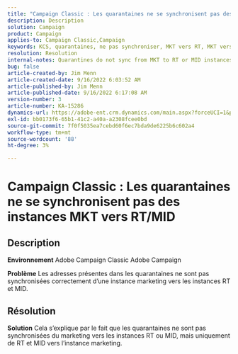 ```yaml
---
title: "Campaign Classic : Les quarantaines ne se synchronisent pas des instances MKT vers RT/MID"
description: Description
solution: Campaign
product: Campaign
applies-to: Campaign Classic,Campaign
keywords: KCS, quarantaines, ne pas synchroniser, MKT vers RT, MKT vers MID, instances
resolution: Resolution
internal-notes: Quarantines do not sync from MKT to RT or MID instances
bug: false
article-created-by: Jim Menn
article-created-date: 9/16/2022 6:03:52 AM
article-published-by: Jim Menn
article-published-date: 9/16/2022 6:17:08 AM
version-number: 3
article-number: KA-15286
dynamics-url: https://adobe-ent.crm.dynamics.com/main.aspx?forceUCI=1&pagetype=entityrecord&etn=knowledgearticle&id=64033d55-8535-ed11-9db1-0022480866ad
exl-id: bb0173f6-65b1-41c2-a40a-a2308fcee0bd
source-git-commit: 7f0f5035ea7cebd60f6ec7bda9de6225b6c602a4
workflow-type: tm+mt
source-wordcount: '88'
ht-degree: 3%

---
```


# Campaign Classic : Les quarantaines ne se synchronisent pas des instances MKT vers RT/MID

## Description


<b>Environnement</b>
Adobe Campaign Classic Adobe Campaign

<b>Problème</b>
Les adresses présentes dans les quarantaines ne sont pas synchronisées correctement d’une instance marketing vers les instances RT et MID.


## Résolution


<b>Solution</b>
Cela s’explique par le fait que les quarantaines ne sont pas synchronisées du marketing vers les instances RT ou MID, mais uniquement de RT et MID vers l’instance marketing.
